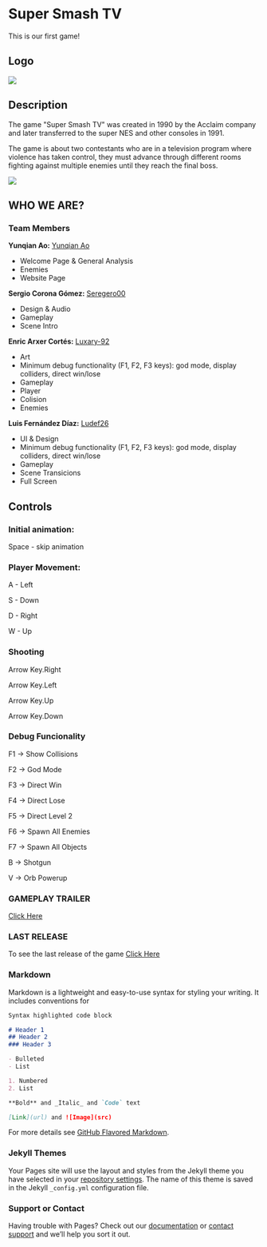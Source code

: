 # Super Smash TV

This is our first game!
## Logo
![](https://i.postimg.cc/0y2YRQrN/Dinosaurio-pocho.png)

## Description

The game "Super Smash TV" was created in 1990 by the Acclaim company and later transferred to the super NES and other consoles in 1991.

The game is about two contestants who are in a television program where violence has taken control, they must advance through different rooms fighting against multiple enemies until they reach the final boss.

![](https://i.postimg.cc/1XkQ2Z2H/intro-1.png)

## WHO WE ARE?
### Team Members
**Yunqian Ao:**   [Yunqian Ao](https://github.com/YunqianAo)

* Welcome Page & General Analysis
* Enemies
* Website Page

**Sergio Corona Gómez:**   [Seregero00](https://github.com/seregero00)

* Design & Audio
* Gameplay
* Scene Intro 

**Enric Arxer Cortés:**    [Luxary-92](https://github.com/Luxary-92)

* Art
* Minimum debug functionality (F1, F2, F3 keys): god mode, display colliders, direct win/lose
* Gameplay
* Player
* Colision
* Enemies

**Luis Fernández Díaz:**   [Ludef26](https://github.com/Ludef26)

* UI & Design
*  Minimum debug functionality (F1, F2, F3 keys): god mode, display colliders, direct win/lose
*  Gameplay
*  Scene Transicions
*  Full Screen

## Controls
### Initial animation:
Space - skip animation
### Player Movement:
A - Left

S - Down

D - Right

W - Up

### Shooting
Arrow Key.Right 

Arrow Key.Left  

Arrow Key.Up  

Arrow Key.Down  

### Debug Funcionality

F1 -> Show Collisions 

F2 -> God Mode 

F3 -> Direct Win

F4 -> Direct Lose

F5 -> Direct Level 2

F6 -> Spawn All Enemies 

F7 -> Spawn All Objects

B -> Shotgun 

V -> Orb Powerup

### GAMEPLAY TRAILER

[Click Here]()

### LAST RELEASE

To see the last release of the game [Click Here]()

### Markdown

Markdown is a lightweight and easy-to-use syntax for styling your writing. It includes conventions for

```markdown
Syntax highlighted code block

# Header 1
## Header 2
### Header 3

- Bulleted
- List

1. Numbered
2. List

**Bold** and _Italic_ and `Code` text

[Link](url) and ![Image](src)
```

For more details see [GitHub Flavored Markdown](https://guides.github.com/features/mastering-markdown/).

### Jekyll Themes

Your Pages site will use the layout and styles from the Jekyll theme you have selected in your [repository settings](https://github.com/YunqianAo/Filosaurios/settings/pages). The name of this theme is saved in the Jekyll `_config.yml` configuration file.

### Support or Contact

Having trouble with Pages? Check out our [documentation](https://docs.github.com/categories/github-pages-basics/) or [contact support](https://support.github.com/contact) and we’ll help you sort it out.
